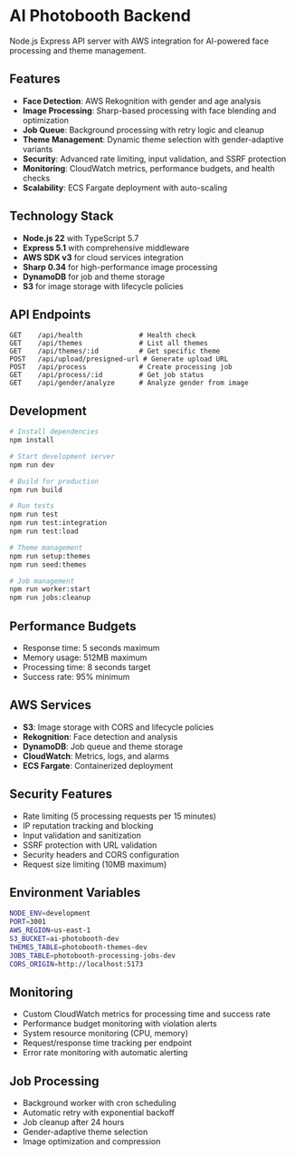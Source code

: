 # AI Photobooth Backend

Node.js Express API server with AWS integration for AI-powered face processing and theme management.

## Features

- **Face Detection**: AWS Rekognition with gender and age analysis
- **Image Processing**: Sharp-based processing with face blending and optimization
- **Job Queue**: Background processing with retry logic and cleanup
- **Theme Management**: Dynamic theme selection with gender-adaptive variants
- **Security**: Advanced rate limiting, input validation, and SSRF protection
- **Monitoring**: CloudWatch metrics, performance budgets, and health checks
- **Scalability**: ECS Fargate deployment with auto-scaling

## Technology Stack

- **Node.js 22** with TypeScript 5.7
- **Express 5.1** with comprehensive middleware
- **AWS SDK v3** for cloud services integration
- **Sharp 0.34** for high-performance image processing
- **DynamoDB** for job and theme storage
- **S3** for image storage with lifecycle policies

## API Endpoints

```
GET    /api/health              # Health check
GET    /api/themes              # List all themes
GET    /api/themes/:id          # Get specific theme
POST   /api/upload/presigned-url # Generate upload URL
POST   /api/process             # Create processing job
GET    /api/process/:id         # Get job status
GET    /api/gender/analyze      # Analyze gender from image
```

## Development

```bash
# Install dependencies
npm install

# Start development server
npm run dev

# Build for production
npm run build

# Run tests
npm run test
npm run test:integration
npm run test:load

# Theme management
npm run setup:themes
npm run seed:themes

# Job management
npm run worker:start
npm run jobs:cleanup
```

## Performance Budgets

- Response time: 5 seconds maximum
- Memory usage: 512MB maximum
- Processing time: 8 seconds target
- Success rate: 95% minimum

## AWS Services

- **S3**: Image storage with CORS and lifecycle policies
- **Rekognition**: Face detection and analysis
- **DynamoDB**: Job queue and theme storage
- **CloudWatch**: Metrics, logs, and alarms
- **ECS Fargate**: Containerized deployment

## Security Features

- Rate limiting (5 processing requests per 15 minutes)
- IP reputation tracking and blocking
- Input validation and sanitization
- SSRF protection with URL validation
- Security headers and CORS configuration
- Request size limiting (10MB maximum)

## Environment Variables

```bash
NODE_ENV=development
PORT=3001
AWS_REGION=us-east-1
S3_BUCKET=ai-photobooth-dev
THEMES_TABLE=photobooth-themes-dev
JOBS_TABLE=photobooth-processing-jobs-dev
CORS_ORIGIN=http://localhost:5173
```

## Monitoring

- Custom CloudWatch metrics for processing time and success rate
- Performance budget monitoring with violation alerts
- System resource monitoring (CPU, memory)
- Request/response time tracking per endpoint
- Error rate monitoring with automatic alerting

## Job Processing

- Background worker with cron scheduling
- Automatic retry with exponential backoff
- Job cleanup after 24 hours
- Gender-adaptive theme selection
- Image optimization and compression